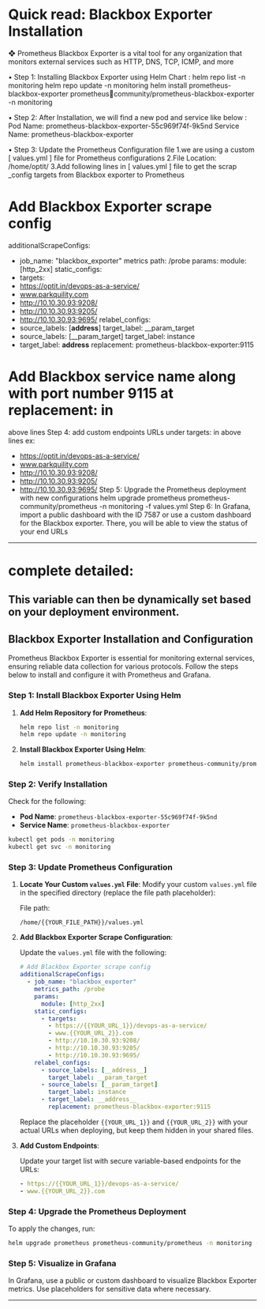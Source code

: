 # Quick read: Blackbox Exporter Installation

❖ Prometheus Blackbox Exporter is a vital tool for any organization that monitors 
external services such as HTTP, DNS, TCP, ICMP, and more

• Step 1: Installing Blackbox Exporter using Helm Chart :
helm repo list -n monitoring
helm repo update -n monitoring
helm install prometheus-blackbox-exporter prometheuscommunity/prometheus-blackbox-exporter -n monitoring

• Step 2: 
After Installation, we will find a new pod and service like below :
Pod Name: prometheus-blackbox-exporter-55c969f74f-9k5nd
Service Name: prometheus-blackbox-exporter

• Step 3: Update the Prometheus Configuration file
1.we are using a custom [ values.yml ] file for Prometheus configurations
2.File Location: /home/optit/
3.Add following lines in [ values.yml ] file to get the scrap _config targets from 
Blackbox exporter to Prometheus 

# Add Blackbox Exporter scrape config
 additionalScrapeConfigs:
 - job_name: "blackbox_exporter"
 metrics path: /probe
 params:
 module: [http_2xx]
 static_configs:
 - targets:
 - https://optit.in/devops-as-a-service/
 - www.parkquility.com
 - http://10.10.30.93:9208/
 - http://10.10.30.93:9205/
 - http://10.10.30.93:9695/
 relabel_configs:
 - source_labels: [__address__]
 target_label: __param_target
 - source_labels: [__param_target]
 target_label: instance
 - target_label: __address__
 replacement: prometheus-blackbox-exporter:9115 
# Add Blackbox service name along with port number 9115 at replacement: in 
above lines
Step 4: add custom endpoints URLs under targets: in above lines 
ex:
- https://optit.in/devops-as-a-service/
 - www.parkquility.com
 - http://10.10.30.93:9208/
 - http://10.10.30.93:9205/
 - http://10.10.30.93:9695/
Step 5: 
Upgrade the Prometheus deployment with new configurations
helm upgrade prometheus prometheus-community/prometheus -n monitoring 
-f values.yml
Step 6:
In Grafana, import a public dashboard with the ID 7587 or use a custom 
dashboard for the Blackbox exporter. There, you will be able to view the status 
of your end URLs 
------------------------------------------------

# complete detailed:
This variable can then be dynamically set based on your deployment environment.
---

## Blackbox Exporter Installation and Configuration

Prometheus Blackbox Exporter is essential for monitoring external services, ensuring reliable data collection for various protocols. Follow the steps below to install and configure it with Prometheus and Grafana.

### Step 1: Install Blackbox Exporter Using Helm

1. **Add Helm Repository for Prometheus**:
   ```bash
   helm repo list -n monitoring
   helm repo update -n monitoring
   ```

2. **Install Blackbox Exporter Using Helm**:
   ```bash
   helm install prometheus-blackbox-exporter prometheus-community/prometheus-blackbox-exporter -n monitoring
   ```

### Step 2: Verify Installation

Check for the following:

- **Pod Name**: `prometheus-blackbox-exporter-55c969f74f-9k5nd`
- **Service Name**: `prometheus-blackbox-exporter`

```bash
kubectl get pods -n monitoring
kubectl get svc -n monitoring
```

### Step 3: Update Prometheus Configuration

1. **Locate Your Custom `values.yml` File**:
   Modify your custom `values.yml` file in the specified directory (replace the file path placeholder):

   File path:
   ```
   /home/{{YOUR_FILE_PATH}}/values.yml
   ```

2. **Add Blackbox Exporter Scrape Configuration**:

   Update the `values.yml` file with the following:

   ```yaml
   # Add Blackbox Exporter scrape config
   additionalScrapeConfigs:
     - job_name: "blackbox_exporter"
       metrics_path: /probe
       params:
         module: [http_2xx]
       static_configs:
         - targets:
           - https://{{YOUR_URL_1}}/devops-as-a-service/
           - www.{{YOUR_URL_2}}.com
           - http://10.10.30.93:9208/
           - http://10.10.30.93:9205/
           - http://10.10.30.93:9695/
       relabel_configs:
         - source_labels: [__address__]
           target_label: __param_target
         - source_labels: [__param_target]
           target_label: instance
         - target_label: __address__
           replacement: prometheus-blackbox-exporter:9115
   ```

   Replace the placeholder `{{YOUR_URL_1}}` and `{{YOUR_URL_2}}` with your actual URLs when deploying, but keep them hidden in your shared files.

3. **Add Custom Endpoints**:

   Update your target list with secure variable-based endpoints for the URLs:

   ```yaml
   - https://{{YOUR_URL_1}}/devops-as-a-service/
   - www.{{YOUR_URL_2}}.com
   ```

### Step 4: Upgrade the Prometheus Deployment

To apply the changes, run:
```bash
helm upgrade prometheus prometheus-community/prometheus -n monitoring -f values.yml
```

### Step 5: Visualize in Grafana

In Grafana, use a public or custom dashboard to visualize Blackbox Exporter metrics. Use placeholders for sensitive data where necessary.

---
